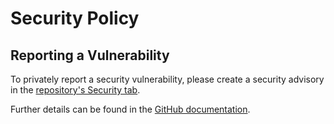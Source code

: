 # Security Policy

## Reporting a Vulnerability

To privately report a security vulnerability, please create a security advisory in the [repository's Security tab][advisories].

Further details can be found in the [GitHub documentation][reporting].

[advisories]: https://github.com/martincostello/wait-for-nuget-package/security/advisories
[reporting]: https://docs.github.com/code-security/security-advisories/guidance-on-reporting-and-writing/privately-reporting-a-security-vulnerability

